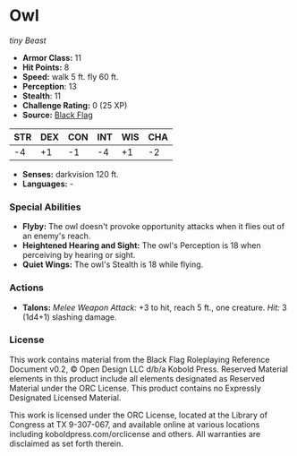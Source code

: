# Owl

*tiny* *Beast*

- **Armor Class:** 11
- **Hit Points:** 8 
- **Speed:** walk 5 ft. fly 60 ft.
- **Perception**: 13
- **Stealth**: 11
- **Challenge Rating:** 0 (25 XP)
- **Source:** [Black Flag](https://koboldpress.com/kpstore/product/tovrpg-pg-mv/)

| STR | DEX | CON | INT | WIS | CHA |
| --- | --- | --- | --- | --- | --- |
| -4 | +1 | -1 | -4 | +1 | -2 |

- **Senses:** darkvision 120 ft.
- **Languages:** -

### Special Abilities

- **Flyby:** The owl doesn't provoke opportunity attacks when it flies out of an enemy's reach.
- **Heightened Hearing and Sight:** The owl's Perception is 18 when perceiving by hearing or sight.
- **Quiet Wings:** The owl's Stealth is 18 while flying.

### Actions

- **Talons:** _Melee Weapon Attack:_ +3 to hit, reach 5 ft., one creature. _Hit:_ 3 (1d4+1) slashing damage.


### License

This work contains material from the Black Flag Roleplaying Reference Document v0.2, © Open Design LLC d/b/a Kobold Press. Reserved Material elements in this product include all elements designated as Reserved Material under the ORC License. This product contains no Expressly Designated Licensed Material.

This work is licensed under the ORC License, located at the Library of Congress at TX 9-307-067, and available online at various locations including koboldpress.com/orclicense and others. All warranties are disclaimed as set forth therein.
